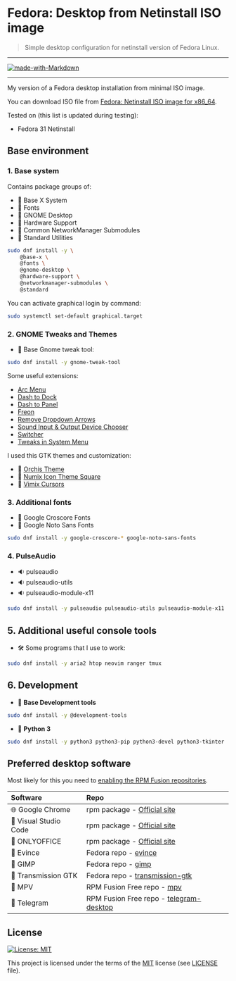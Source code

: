 # Fedora: Desktop from Netinstall ISO image

> Simple desktop configuration for netinstall version of Fedora Linux.

---

[![made-with-Markdown](https://img.shields.io/badge/Made%20with-Markdown-2d2d2d.svg?style=flat-square)](http://commonmark.org)

---

My version of a Fedora desktop installation from minimal ISO image.

You can download ISO file from [Fedora: Netinstall ISO image for x86_64](https://getfedora.org/ru/server/download/).

Tested on (this list is updated during testing):

* Fedora 31 Netinstall

## Base environment

### 1. Base system

Contains package groups of:

* :checkered_flag: Base X System
* :checkered_flag: Fonts
* :checkered_flag: GNOME Desktop
* :checkered_flag: Hardware Support
* :checkered_flag: Common NetworkManager Submodules
* :checkered_flag: Standard Utilities

```bash
sudo dnf install -y \
    @base-x \
    @fonts \
    @gnome-desktop \
    @hardware-support \
    @networkmanager-submodules \
    @standard
```

You can activate graphical login by command:

```bash
sudo systemctl set-default graphical.target
```

### 2. GNOME Tweaks and Themes

* :wrench: Base Gnome tweak tool:

```bash
sudo dnf install -y gnome-tweak-tool
```

Some useful extensions:

* [Arc Menu](https://extensions.gnome.org/extension/1228/arc-menu/)
* [Dash to Dock](https://extensions.gnome.org/extension/307/dash-to-dock/)
* [Dash to Panel](https://extensions.gnome.org/extension/1160/dash-to-panel/)
* [Freon](https://extensions.gnome.org/extension/841/freon/)
* [Remove Dropdown Arrows](https://extensions.gnome.org/extension/800/remove-dropdown-arrows/)
* [Sound Input & Output Device Chooser](https://extensions.gnome.org/extension/906/sound-output-device-chooser/)
* [Switcher](https://extensions.gnome.org/extension/973/switcher/)
* [Tweaks in System Menu](https://extensions.gnome.org/extension/1653/tweaks-in-system-menu/)

I used this GTK themes and customization:

* :art: [Orchis Theme](https://github.com/vinceliuice/Orchis-theme)
* :art: [Numix Icon Theme Square](https://github.com/numixproject/numix-icon-theme-square)
* :art: [Vimix Cursors](https://github.com/vinceliuice/Vimix-cursors)

### 3. Additional fonts

* :pencil: Google Croscore Fonts
* :pencil: Google Noto Sans Fonts

```bash
sudo dnf install -y google-croscore-* google-noto-sans-fonts
```

### 4. PulseAudio

* :sound: pulseaudio
* :sound: pulseaudio-utils
* :sound: pulseaudio-module-x11

```bash
sudo dnf install -y pulseaudio pulseaudio-utils pulseaudio-module-x11
```

## 5. Additional useful console tools

* :hammer_and_wrench: Some programs that I use to work:

```bash
sudo dnf install -y aria2 htop neovim ranger tmux
```

## 6. Development

* :wrench: **Base Development tools**

```bash
sudo dnf install -y @development-tools
```

* :wrench: **Python 3**

```bash
sudo dnf install -y python3 python3-pip python3-devel python3-tkinter
```

## Preferred desktop software

Most likely for this you need to [enabling the RPM Fusion repositories](https://docs.fedoraproject.org/en-US/quick-docs/setup_rpmfusion/).

| Software                             | Repo                                                                                  |
| :----------------------------------- | :------------------------------------------------------------------------------------ |
| :globe_with_meridians: Google Chrome | rpm package - [Official site](https://www.google.com/intl/en_us/chrome/)              |
| :memo: Visual Studio Code            | rpm package - [Official site](https://code.visualstudio.com/)                         |
| :page_facing_up: ONLYOFFICE          | rpm package - [Official site](https://www.onlyoffice.com/)                            |
| :page_facing_up: Evince              | Fedora repo - [evince](https://pkgs.org/download/evince)                              |
| :art: GIMP                           | Fedora repo - [gimp](https://pkgs.org/download/gimp)                                  |
| :file_folder: Transmission GTK       | Fedora repo - [transmission-gtk](https://pkgs.org/download/transmission-gtk)          |
| :movie_camera: MPV                   | RPM Fusion Free repo - [mpv](https://pkgs.org/download/mpv)                           |
| :speech_balloon: Telegram            | RPM Fusion Free repo - [telegram-desktop](https://pkgs.org/download/telegram-desktop) |

## License

[![License: MIT](https://img.shields.io/badge/License-MIT-green.svg?style=flat-square)](https://opensource.org/licenses/MIT)

This project is licensed under the terms of the [MIT](https://opensource.org/licenses/MIT) license (see [LICENSE](<https://github.com/zsxoff/fedora-desktop/blob/master/LICENSE>) file).
